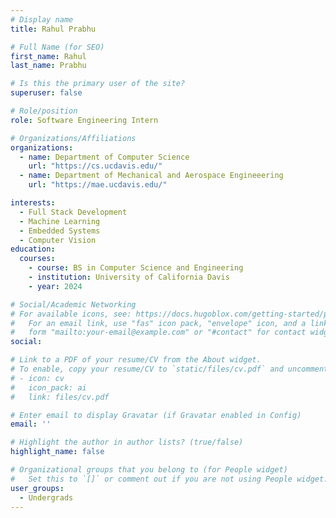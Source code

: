```yaml
---
# Display name
title: Rahul Prabhu

# Full Name (for SEO)
first_name: Rahul
last_name: Prabhu

# Is this the primary user of the site?
superuser: false

# Role/position
role: Software Engineering Intern

# Organizations/Affiliations
organizations:
  - name: Department of Computer Science
    url: "https://cs.ucdavis.edu/"
  - name: Department of Mechanical and Aerospace Engineeering
    url: "https://mae.ucdavis.edu/"

interests:
  - Full Stack Development
  - Machine Learning
  - Embedded Systems
  - Computer Vision
education:
  courses:
    - course: BS in Computer Science and Engineering
    - institution: University of California Davis
    - year: 2024

# Social/Academic Networking
# For available icons, see: https://docs.hugoblox.com/getting-started/page-builder/#icons
#   For an email link, use "fas" icon pack, "envelope" icon, and a link in the
#   form "mailto:your-email@example.com" or "#contact" for contact widget.
social:

# Link to a PDF of your resume/CV from the About widget.
# To enable, copy your resume/CV to `static/files/cv.pdf` and uncomment the lines below.
# - icon: cv
#   icon_pack: ai
#   link: files/cv.pdf

# Enter email to display Gravatar (if Gravatar enabled in Config)
email: ''

# Highlight the author in author lists? (true/false)
highlight_name: false

# Organizational groups that you belong to (for People widget)
#   Set this to `[]` or comment out if you are not using People widget.
user_groups:
  - Undergrads
---
```

